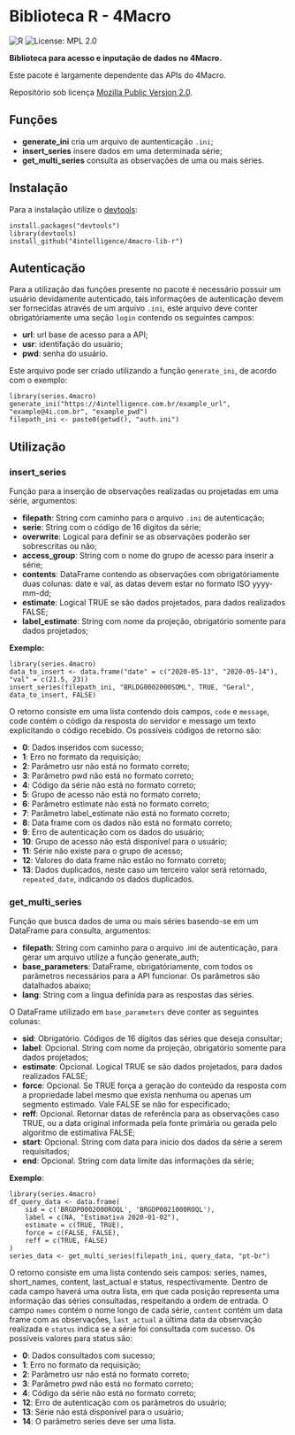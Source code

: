 # Biblioteca R - 4Macro

![R](https://img.shields.io/badge/R%3E%3D-3.0.0-blue.svg)
![License: MPL 2.0](https://img.shields.io/badge/License-MPL%202.0-brightgreen.svg)

**Biblioteca para acesso e inputação de dados no 4Macro.** 

Este pacote é largamente dependente das APIs do 4Macro.

Repositório sob licença [Mozilla Public Version 2.0](https://www.mozilla.org/en-US/MPL/2.0/).

## Funções
* **generate_ini** cria um arquivo de auntenticação `.ini`;
* **insert_series** insere dados em uma determinada série;
* **get_multi_series** consulta as observações de uma ou mais séries.

## Instalação

Para a instalação utilize o [devtools](https://cran.r-project.org/package=devtools):

    install.packages("devtools")
    library(devtools)
    install_github("4intelligence/4macro-lib-r")

## Autenticação

Para a utilização das funções presente no pacote é necessário possuir um usuário devidamente autenticado, tais informações de autenticação devem ser fornecidas
através de um arquivo `.ini`, este arquivo deve conter obrigatóriamente uma seção `login` contendo os seguintes campos:
* **url**: url base de acesso para a API;
* **usr**: identifação do usuário;
* **pwd**: senha do usuário.

Este arquivo pode ser criado utilizando a função `generate_ini`, de acordo com o exemplo:

    library(series.4macro)
    generate_ini("https://4intelligence.com.br/example_url", "example@4i.com.br", "example_pwd")
    filepath_ini <- paste0(getwd(), "auth.ini")


## Utilização

### insert_series
Função para a inserção de observações realizadas ou projetadas em uma série, argumentos:
* **filepath**: String com caminho para o arquivo `.ini` de autenticação;
* **serie**: String com o código de 16 digitos da série;
* **overwrite**:	Logical para definir se as observações poderão ser sobrescritas ou não;
* **access_group**: String com o nome do grupo de acesso para inserir a série;
* **contents**: DataFrame contendo as observações com obrigatóriamente duas colunas: date e val, as datas devem estar no formato ISO yyyy-mm-dd;
* **estimate**: Logical TRUE se são dados projetados, para dados realizados FALSE;
* **label_estimate**: String com nome da projeção, obrigatório somente para dados projetados;

**Exemplo:**

    library(series.4macro)
    data_to_insert <- data.frame("date" = c("2020-05-13", "2020-05-14"), "val" = c(21.5, 23))
    insert_series(filepath_ini, "BRLDG0002000SOML", TRUE, "Geral", data_to_insert, FALSE)
    
O retorno consiste em uma lista contendo dois campos, ```code``` e ```message```, code contém o código da resposta do servidor e message um texto
explicitando o código recebido. Os possíveis códigos de retorno são:
* **0**:	Dados inseridos com sucesso;
* **1**:	Erro no formato da requisição;
* **2**:	Parâmetro usr não está no formato correto;
* **3**:	Parâmetro pwd não está no formato correto;
* **4**:	Código da série não está no formato correto;
* **5**:	Grupo de acesso não está no formato correto;
* **6**:	Parâmetro estimate não está no formato correto;
* **7**:	Parâmetro label_estimate não está no formato correto;
* **8**:	Data frame com os dados não está no formato correto;
* **9**:	Erro de autenticação com os dados do usuário;
* **10**: Grupo de acesso não está disponível para o usuário;
* **11**: Série não existe para o grupo de acesso;
* **12**: Valores do data frame não estão no formato correto;
* **13**: Dados duplicados, neste caso um terceiro valor será retornado, ```repeated_date```, indicando os dados duplicados.

### get_multi_series
Função que busca dados de uma ou mais séries basendo-se em um DataFrame para consulta, argumentos:

* **filepath**: String com caminho para o arquivo .ini de autenticação, para gerar um arquivo utilize a função generate_auth;
* **base_parameters**: DataFrame, obrigatóriamente, com todos os parâmetros necessários para a API funcionar. Os parâmetros são datalhados abaixo;
* **lang**: String com a língua definida para as respostas das séries.

O DataFrame utilizado em ```base_parameters``` deve conter as seguintes colunas:
* **sid**: Obrigatório. Códigos de 16 dígitos das séries que deseja consultar;
* **label**: Opcional. String com nome da projeção, obrigatório somente para dados projetados;
* **estimate**: Opcional. Logical TRUE se são dados projetados, para dados realizados FALSE;
* **force**: Opcional. Se TRUE força a geração do conteúdo da resposta com a propriedade label mesmo que exista nenhuma ou apenas um segmento estimado. Vale FALSE se não for especificado;
* **reff**: Opcional. Retornar datas de referência para as observações caso TRUE, ou a data original informada pela fonte primária ou gerada pelo algoritmo de estimativa FALSE;
* **start**: Opcional. String com data para inicio dos dados da série a serem requisitados;
* **end**: Opcional. String com data limite das informações da série;

**Exemplo**:

    library(series.4macro)
    df_query_data <- data.frame(
        sid = c('BRGDP0002000ROQL', 'BRGDP0021000ROQL'),
        label = c(NA, "Estimativa 2020-01-02"),
        estimate = c(TRUE, TRUE),
        force = c(FALSE, FALSE),
        reff = c(TRUE, FALSE)
    )
    series_data <- get_multi_series(filepath_ini, query_data, "pt-br")

O retorno consiste em uma lista contendo seis campos: series, names, short_names, content, last_actual e status, respectivamente. Dentro de cada campo haverá
uma outra lista, em que cada posição representa uma informação das séries consultadas, respeitando a ordem de entrada. O campo ```names``` contém o nome longo
de cada série, ```content``` contém um data frame com as observações, ```last_actual``` a última data da observação realizada e ```status``` indica se a série
foi consultada com sucesso. Os possíveis valores para status são:

* **0**: Dados consultados com sucesso;
* **1**: Erro no formato da requisição;
* **2**: Parâmetro usr não está no formato correto;
* **3**: Parâmetro pwd não está no formato correto;
* **4**: Código da série não está no formato correto;
* **12**: Erro de autenticação com os parâmetros do usuário;
* **13**: Série não está disponível para o usuário;
* **14**: O parâmetro series deve ser uma lista.
